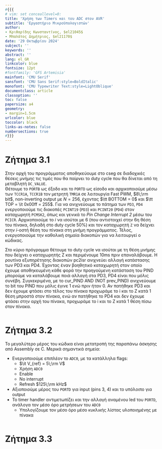 ```yaml
---
#{{{
# vim: set conceallevel=0:
title: 'Χρήση των Timers και του ADC στον AVR'
subtitle: 'Εργαστήριο Μικροϋπολογιστών'
author:
- Κριθαρίδης Κωνσταντίνος, $el21045$
- Μπαλάτος Δημήτριος, $el21170$
date: '29 Οκτωβρίου 2024'
subject: ''
keywords: ''
abstract: ''
lang: el_GR
linkcolor: blue
fontsize: 12pt
#fontfamily: 'GFS Artemisia'
mainfont: 'CMU Serif'
sansfont: 'CMU Sans Serif:style=BoldItalic'
monofont: 'CMU Typewriter Text:style=LightOblique'
documentclass: article
classoption: ''
toc: false
papersize: a4
geometry:
- margin=1.5cm
urlcolor: blue
toccolor: black
links-as-notes: false
numbersections: true
#}}}
---
```


# Ζήτημα 3.1

Στην αρχή του προγράμματος αποθηκεύουμε στο cseg σε διαδοχικές θέσεις μνήμης τις 
τιμές που θα παίρνει το duty cycle που θα δίνεται από τη μεταβλητή `DC_VALUE`.  
Θέτουμε το `PORTB` ως έξοδο και το `PORTD` ως είσοδο και αρχικοποιούμε μέσω των 
`TCCR1A`, `TCCR1B` τον μετρητή `TMR1A` σε λειτουργία Fast PWM, $8\;\rm bit$, 
non-inverting output με $N = 256$, έχοντας $\tt BOTTOM = 0$ και $\tt TOP = \it 
0x00ff = 255$. Για να ανιχνεύουμε το πάτημα των `PD3`, `PD4` ενεργοποιούμε τις 
διακοπές `PCINT19` (`PD3`) και `PCINT20` (`PD4`) στον καταχωρητή `PCMSK2`, όπως 
και γενικά τo *Pin Change Interrupt 2* μέσω του `PCICR`. Αρχικοποιούμε το $i$ να 
ισούται με 6 (που αντιστοιχεί στην 6η θέση του πίνακα, δηλαδή στο duty cycle 
$50\%$) και τον καταχωρητή `Z` να δείχνει στην $i$-οστή θέση του πίνακα στη 
μνήμη προγράμματος.  Τέλος, ενεργοποιούμε την καθολική σημαία διακοπών για να 
λειτουργεί ο κώδικας.

Στο κύριο πρόγραμμα θέτουμε το duty cycle να ισούται με τη θέση μνήμης που 
δείχνει ο καταχωρητής Z και περιμένουμε 10ms πριν επαναλάβουμε. Η ρουτίνα 
εξυπηρέτησης διακοπών pc2isr ανιχνεύει αλλαγή κατάστασης των PD3 και PD4. 
Έχοντας έναν βοηθητικό καταχωρητή στον οποίο έχουμε αποθηκευμένη κάθε φορά την 
προηγούμενη κατάσταση του PIND μπορούμε να καταλάβουμε ποιά αλλαγή στα PD3, PD4 
είναι που μόλις συνέβη. Συγκεκριμένα, με το cur_PIND AND (NOT prev_PIND) 
ανιχνεύουμε το bit του PIND που μόλις έγινε 1 ενώ πριν ήταν 0. Αν πατήθηκε PD3 
και δεν έχουμε φτάσει στο τέλος του πίνακα προχωράμε το i και το Z κατά 1 θέση 
μπροστά  στον πίνακα, ενώ αν πατήθηκε το PD4 και δεν έχουμε φτάσει στην αρχή του 
πίνακα, προχωράμε το i και το Z κατά 1 θέση πίσω στον πίνακα.

```asm {source=Ex3_1/Ex3_1/main.asm}
```

# Ζήτημα 3.2
Το μεγαλύτερο μέρος του κώδικα είναι μετατροπή της παραπάνω άσκησης από Assembly 
σε C. Μερικά σημαντικά σημεία:

- Ενεργοποιούμε επιπλέον το `ADC0`, με τα κατάλληλα flags:
    - $\it V_{ref} = 5\;\rm V$
    - Χρήση `ADC0`
    - Enable
    - No interrupt
    - Refresh $125\;\rm kHz$
- Αξιοποιούμε μέρος του `PORTD` για input (pins 3, 4) και το υπόλοιπο για output
- Το timer handler αντιμετωπίζει και την αλλαγή αναμένου led του `PORTD`, 
  ανάλογα τον μέσο όρο μετρήσεων του `ADC0`
    - Υπολογίζουμε τον μέσο όρο μέσο κυκλικής λίστας υλοποιημένης με πίνακα

```asm {source=Ex3_2_vim/main.c}
```

# Ζήτημα 3.3
